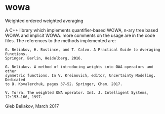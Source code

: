 # wowa
Weighted ordered weighted averaging

A C++ library which implements quantifier-based WOWA, n-ary tree based WOWA and implicit WOWA.
more comments on the usage are in the code files. The references to the methods implemented are:

	G. Beliakov, H. Bustince, and T. Calvo. A Practical Guide to Averaging Functions.
	Springer, Berlin, Heidelberg, 2016.

	G. Beliakov. A method of introducing weights into OWA operators and other
	symmetric functions. In V. Kreinovich, editor, Uncertainty Modeling. Dedicated
	to B. Kovalerchuk, pages 37–52. Springer, Cham, 2017.
	
	V. Torra. The weighted OWA operator. Int. J. Intelligent Systems, 12:153–166, 1997.
  
  

Gleb Beliakov, 
March 2017
